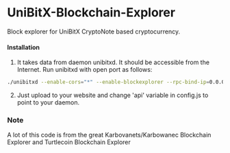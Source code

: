 # UniBitX-Blockchain-Explorer
Block explorer for UniBitX CryptoNote based cryptocurrency.

#### Installation

1) It takes data from daemon unibitxd. It should be accessible from the Internet. Run unibitxd with open port as follows:
```bash
./unibitxd --enable-cors="*" --enable-blockexplorer --rpc-bind-ip=0.0.0.0 --rpc-bind-port=11898
```
2) Just upload to your website and change 'api' variable in config.js to point to your daemon.


### Note

A lot of this code is from the great Karbovanets/Karbowanec Blockchain Explorer and Turtlecoin Blockchain Explorer
